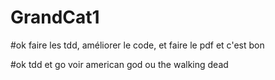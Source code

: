# GrandCat1

#ok faire les tdd, améliorer le code, et faire le pdf et c'est bon

#ok tdd et go voir american god ou the walking dead





 
